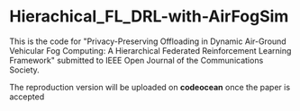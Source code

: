 
# Hierachical_FL_DRL-with-AirFogSim

This is the code for "Privacy-Preserving Offloading in Dynamic Air-Ground Vehicular Fog Computing: A Hierarchical Federated Reinforcement Learning Framework" submitted to IEEE Open Journal of the Communications Society.

The reproduction version will be uploaded on **codeocean** once the paper is accepted

